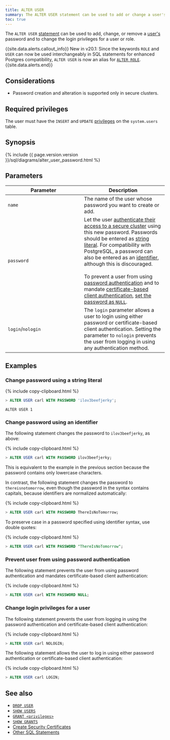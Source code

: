 ```yaml
---
title: ALTER USER
summary: The ALTER USER statement can be used to add or change a user's password.
toc: true
---
```


The `ALTER USER` [statement](sql-statements.html) can be used to add, change, or remove a [user's](create-user.html) password and to change the login privileges for a user or role.

{{site.data.alerts.callout_info}}
<span class="version-tag">New in v20.1</span>: Since the keywords `ROLE` and `USER` can now be used interchangeably in SQL statements for enhanced Postgres compatibility, `ALTER USER` is now an alias for [`ALTER ROLE`](alter-role.html).
{{site.data.alerts.end}}

## Considerations

- Password creation and alteration is supported only in secure clusters.

## Required privileges

The user must have the `INSERT` and `UPDATE` [privileges](authorization.html#assign-privileges) on the `system.users` table.

## Synopsis

<div>{% include {{ page.version.version }}/sql/diagrams/alter_user_password.html %}</div>

## Parameters

<style>
table td:first-child {
    min-width: 225px;
}
</style>

Parameter | Description
----------|-------------
`name` | The name of the user whose password you want to create or add.
`password` | Let the user [authenticate their access to a secure cluster](authentication.html#client-authentication) using this new password. Passwords should be entered as [string literal](sql-constants.html#string-literals). For compatibility with PostgreSQL, a password can also be entered as an [identifier](#change-password-using-an-identifier), although this is discouraged. <br><br>To prevent a user from using [password authentication](authentication.html#client-authentication) and to mandate [certificate-based client authentication](authentication.html#client-authentication), [set the password as `NULL`](#prevent-user-from-using-password-authentication).
`login`/`nologin` | The `login` parameter allows a user to login using either password or certificate-based client authentication. Setting the parameter to `nologin` prevents the user from logging in using any authentication method.

## Examples

### Change password using a string literal

{% include copy-clipboard.html %}
~~~ sql
> ALTER USER carl WITH PASSWORD 'ilov3beefjerky';
~~~
~~~
ALTER USER 1
~~~

### Change password using an identifier

The following statement changes the password to `ilov3beefjerky`, as above:

{% include copy-clipboard.html %}
~~~ sql
> ALTER USER carl WITH PASSWORD ilov3beefjerky;
~~~

This is equivalent to the example in the previous section because the password contains only lowercase characters.

In contrast, the following statement changes the password to `thereisnotomorrow`, even though the password in the syntax contains capitals, because identifiers are normalized automatically:

{% include copy-clipboard.html %}
~~~ sql
> ALTER USER carl WITH PASSWORD ThereIsNoTomorrow;
~~~

To preserve case in a password specified using identifier syntax, use double quotes:

{% include copy-clipboard.html %}
~~~ sql
> ALTER USER carl WITH PASSWORD "ThereIsNoTomorrow";
~~~

### Prevent user from using password authentication

The following statement prevents the user from using password authentication and mandates certificate-based client authentication:

{% include copy-clipboard.html %}
~~~ sql
> ALTER USER carl WITH PASSWORD NULL;
~~~

### Change login privileges for a user

The following statement prevents the user from logging in using the password authentication and certificate-based client authentication:

{% include copy-clipboard.html %}
~~~ sql
> ALTER USER carl NOLOGIN;
~~~

The following statement allows the user to log in using either password authentication or certificate-based client authentication:

{% include copy-clipboard.html %}
~~~ sql
> ALTER USER carl LOGIN;
~~~

## See also

- [`DROP USER`](drop-user.html)
- [`SHOW USERS`](show-users.html)
- [`GRANT <privileges>`](grant.html)
- [`SHOW GRANTS`](show-grants.html)
- [Create Security Certificates](cockroach-cert.html)
- [Other SQL Statements](sql-statements.html)
